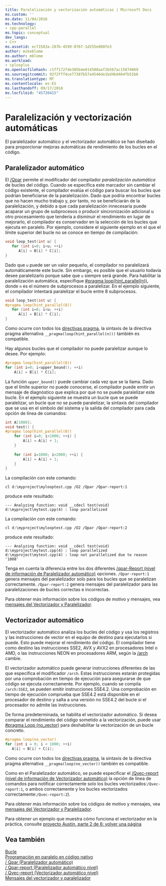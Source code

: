 ```yaml
---
title: Paralelización y vectorización automáticas | Microsoft Docs
ms.custom: ''
ms.date: 11/04/2016
ms.technology:
- cpp-parallel
ms.topic: conceptual
dev_langs:
- C++
ms.assetid: ec71583a-287b-4599-8767-1d255e080fe3
author: mikeblome
ms.author: mblome
ms.workload:
- cplusplus
ms.openlocfilehash: c1ff172fde385b4e814508aaf2b567ac15874069
ms.sourcegitcommit: 92f2fff4ce77387b57a4546de1bd4bd464fb51b6
ms.translationtype: MT
ms.contentlocale: es-ES
ms.lasthandoff: 09/17/2018
ms.locfileid: "45720415"
---
```

# <a name="auto-parallelization-and-auto-vectorization"></a>Paralelización y vectorización automáticas
El paralelizador automático y el vectorizador automático se han diseñado para proporcionar mejoras automáticas de rendimiento de los bucles en el código.  
  
## <a name="auto-parallelizer"></a>Paralelizador automático  

El [/Qpar](../build/reference/qpar-auto-parallelizer.md) permite el modificador del compilador *paralelización automática* de bucles del código. Cuando se especifica este marcador sin cambiar el código existente, el compilador evalúa el código para buscar los bucles que podrían beneficiarse de la paralelización. Dado que podría encontrar bucles que no hacen mucho trabajo y, por tanto, no se beneficiarán de la paralelización, y debido a que cada paralelización innecesaria puede acaparar un grupo de subprocesos o producir sincronización adicional u otro procesamiento que tendería a disminuir el rendimiento en lugar de mejorarlo, el compilador es conservador en la selección de los bucles que ejecuta en paralelo. Por ejemplo, considere el siguiente ejemplo en el que el límite superior del bucle no se conoce en tiempo de compilación:  
  
```cpp  
void loop_test(int u) {  
   for (int i=0; i<u; ++i)  
      A[i] = B[i] * C[i];  
}  
```  
  
Dado que `u` puede ser un valor pequeño, el compilador no paralelizará automáticamente este bucle. Sin embargo, es posible que el usuario todavía desee paralelizarlo porque sabe que `u` siempre será grande. Para habilitar la paralelización automática, especifique [#pragma loop(hint_parallel(n))](../preprocessor/loop.md), donde `n` es el número de subprocesos a paralelizar. En el ejemplo siguiente, el compilador intentará paralelizar el bucle entre 8 subprocesos.  
  
```cpp  
void loop_test(int u) {  
#pragma loop(hint_parallel(8))  
   for (int i=0; i<u; ++i)  
      A[i] = B[i] * C[i];  
}  
```  
  
Como ocurre con todos los [directivas pragma](../preprocessor/pragma-directives-and-the-pragma-keyword.md), la sintaxis de la directiva pragma alternativa `__pragma(loop(hint_parallel(n)))` también es compatible.  
  
Hay algunos bucles que el compilador no puede paralelizar aunque lo desee. Por ejemplo:  
  
```cpp  
#pragma loop(hint_parallel(8))  
for (int i=0; i<upper_bound(); ++i)  
    A[i] = B[i] * C[i];  
```  
  
La función `upper_bound()` puede cambiar cada vez que se la llama. Dado que el límite superior no puede conocerse, el compilador puede emitir un mensaje de diagnóstico que explica por qué no se puede paralelizar este bucle. En el ejemplo siguiente se muestra un bucle que se puede paralelizar, un bucle que no se puede paralelizar, la sintaxis del compilador que se usa en el símbolo del sistema y la salida del compilador para cada opción de línea de comandos:  
  
```cpp  
int A[1000];  
void test() {  
#pragma loop(hint_parallel(0))  
    for (int i=0; i<1000; ++i) {  
        A[i] = A[i] + 1;  
    }  
  
    for (int i=1000; i<2000; ++i) {  
        A[i] = A[i] + 1;  
    }  
}  
```  
  
La compilación con este comando:  
  
`cl d:\myproject\mylooptest.cpp /O2 /Qpar /Qpar-report:1`  
  
 produce este resultado:  
  
```Output
--- Analyzing function: void __cdecl test(void)
d:\myproject\mytest.cpp(4) : loop parallelized
```
  
La compilación con este comando:  
  
`cl d:\myproject\mylooptest.cpp /O2 /Qpar /Qpar-report:2`  
  
produce este resultado:  
  
```Output
--- Analyzing function: void __cdecl test(void)
d:\myproject\mytest.cpp(4) : loop parallelized
d:\myproject\mytest.cpp(4) : loop not parallelized due to reason '1008'
```
  
Tenga en cuenta la diferencia entre los dos diferentes [/qpar-Report (nivel de información de Paralelizador automático)](../build/reference/qpar-report-auto-parallelizer-reporting-level.md) opciones. `/Qpar-report:1` genera mensajes del paralelizador solo para los bucles que se paralelizan correctamente. `/Qpar-report:2` genera mensajes del paralelizador para las paralelizaciones de bucles correctas e incorrectas.  
  
Para obtener más información sobre los códigos de motivo y mensajes, vea [mensajes del Vectorizador y Paralelizador](../error-messages/tool-errors/vectorizer-and-parallelizer-messages.md).  
  
## <a name="auto-vectorizer"></a>Vectorizador automático  
 
El vectorizador automático analiza los bucles del código y usa los registros y las instrucciones de vector en el equipo de destino para ejecutarlos si puede. Esto puede mejorar el rendimiento del código. El compilador tiene como destino las instrucciones SSE2, AVX y AVX2 en procesadores Intel o AMD, o las instrucciones NEON en procesadores ARM, según la [/arch](../build/reference/arch-minimum-cpu-architecture.md) cambie.  
  
El vectorizador automático puede generar instrucciones diferentes de las que especifica el modificador `/arch`. Estas instrucciones estarán protegidas por una comprobación en tiempo de ejecución para asegurarse de que código se ejecuta correctamente. Por ejemplo, cuando se compila `/arch:SSE2`, se pueden emitir instrucciones SSE4.2. Una comprobación en tiempo de ejecución comprueba que SSE4.2 está disponible en el procesador de destino y salta a una versión no SSE4.2 del bucle si el procesador no admite las instrucciones.  
  
De forma predeterminada, se habilita el vectorizador automático. Si desea comparar el rendimiento del código sometido a la vectorización, puede usar [#pragma Loop (no_vector)](../preprocessor/loop.md) para deshabilitar la vectorización de un bucle concreto.  
  
```cpp
#pragma loop(no_vector)  
for (int i = 0; i < 1000; ++i)  
   A[i] = B[i] + C[i];  
```  
  
Como ocurre con todos los [directivas pragma](../preprocessor/pragma-directives-and-the-pragma-keyword.md), la sintaxis de la directiva pragma alternativa `__pragma(loop(no_vector))` también es compatible.  
  
Como en el Paralelizador automático, se puede especificar el [/Qvec-report (nivel de información de Vectorizador automático)](../build/reference/qvec-report-auto-vectorizer-reporting-level.md) la opción de línea de comandos para notificar correctamente solo los bucles vectorizados:`/Qvec-report:1`, o ambos correctamente y los bucles vectorizados correctamente:`/Qvec-report:2`).  
  
Para obtener más información sobre los códigos de motivo y mensajes, vea [mensajes del Vectorizador y Paralelizador](../error-messages/tool-errors/vectorizer-and-parallelizer-messages.md).  
  
Para obtener un ejemplo que muestra cómo funciona el vectorizador en la práctica, consulte [proyecto Austin, parte 2 de 6: volver una página](http://blogs.msdn.com/b/vcblog/archive/2012/09/27/10348494.aspx)  
  
## <a name="see-also"></a>Vea también  
 
[Bucle](../preprocessor/loop.md)   
[Programación en paralelo en código nativo](http://go.microsoft.com/fwlink/p/?linkid=263662)   
[/ Qpar (Paralelizador automático)](../build/reference/qpar-auto-parallelizer.md)   
[/ Qpar-report (Paralelizador automático nivel)](../build/reference/qpar-report-auto-parallelizer-reporting-level.md)   
[/ Qvec-report (Vectorizador automático nivel)](../build/reference/qvec-report-auto-vectorizer-reporting-level.md)   
[Mensajes del vectorizador y paralelizador](../error-messages/tool-errors/vectorizer-and-parallelizer-messages.md)